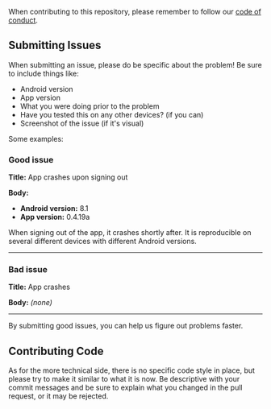 When contributing to this repository, please remember to follow our [code of conduct](https://srnd.org/conduct).

## Submitting Issues

When submitting an issue, please do be specific about the problem! Be sure to include things like:

- Android version
- App version
- What you were doing prior to the problem
- Have you tested this on any other devices? (if you can)
- Screenshot of the issue (if it's visual)

Some examples:

### Good issue

**Title:** App crashes upon signing out

**Body:**

- **Android version:** 8.1
- **App version:** 0.4.19a

When signing out of the app, it crashes shortly after. It is reproducible on several different devices with different Android versions.

---

### Bad issue

**Title:** App crashes

**Body:** _(none)_

---

By submitting good issues, you can help us figure out problems faster.

## Contributing Code

As for the more technical side, there is no specific code style in place, but please try to make it similar to what it is now. Be descriptive with your commit messages and be sure to explain what you changed in the pull request, or it may be rejected.